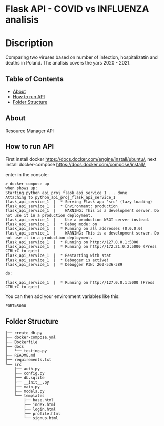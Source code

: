 # Flask API - COVID vs INFLUENZA analisis

# Discription

Comparing two viruses based on number of infection, hospitalizatin and deaths in Poland.
The analisis covers the yars 2020 - 2021.

## Table of Contents

- [About](#about)
- [How to run API](#api)
- [Folder Structure](#structure)


## About <a name = "about"></a>

Resource Manager API

## How to run API <a name="api"></a>

First install docker https://docs.docker.com/engine/install/ubuntu/, 
next install docker-compose https://docs.docker.com/compose/install/,

enter in the console:
```
> docker-compose up
when shows up:
Starting python_api_proj_flask_api_service_1 ... done
Attaching to python_api_proj_flask_api_service_1
flask_api_service_1  |  * Serving Flask app 'src' (lazy loading)
flask_api_service_1  |  * Environment: production
flask_api_service_1  |    WARNING: This is a development server. Do not use it in a production deployment.
flask_api_service_1  |    Use a production WSGI server instead.
flask_api_service_1  |  * Debug mode: on
flask_api_service_1  |  * Running on all addresses (0.0.0.0)
flask_api_service_1  |    WARNING: This is a development server. Do not use it in a production deployment.
flask_api_service_1  |  * Running on http://127.0.0.1:5000
flask_api_service_1  |  * Running on http://172.21.0.2:5000 (Press CTRL+C to quit)
flask_api_service_1  |  * Restarting with stat
flask_api_service_1  |  * Debugger is active!
flask_api_service_1  |  * Debugger PIN: 260-536-389

do:

flask_api_service_1  |  * Running on http://127.0.0.1:5000 (Press CTRL+C to quit)
```

You can then add your environment variables like this:

```
PORT=5000
```

## Folder Structure <a name="structure"></a>

```
├── create_db.py
├── docker-compose.yml
├── Dockerfile
├── docs
│   └── testing.py
├── README.md
├── requirements.txt
└── src
    ├── auth.py
    ├── config.py
    ├── db.sqlite
    ├── __init__.py
    ├── main.py
    ├── models.py
    └── templates
        ├── base.html
        ├── index.html
        ├── login.html
        ├── profile.html
        └── signup.html
```
